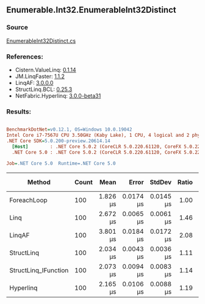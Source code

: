 ﻿## Enumerable.Int32.EnumerableInt32Distinct

### Source
[EnumerableInt32Distinct.cs](../LinqBenchmarks/Enumerable/Int32/EnumerableInt32Distinct.cs)

### References:
- Cistern.ValueLinq: [0.1.14](https://www.nuget.org/packages/Cistern.ValueLinq/0.1.14)
- JM.LinqFaster: [1.1.2](https://www.nuget.org/packages/JM.LinqFaster/1.1.2)
- LinqAF: [3.0.0.0](https://www.nuget.org/packages/LinqAF/3.0.0.0)
- StructLinq.BCL: [0.25.3](https://www.nuget.org/packages/StructLinq.BCL/0.25.3)
- NetFabric.Hyperlinq: [3.0.0-beta31](https://www.nuget.org/packages/NetFabric.Hyperlinq/3.0.0-beta31)

### Results:
``` ini

BenchmarkDotNet=v0.12.1, OS=Windows 10.0.19042
Intel Core i7-7567U CPU 3.50GHz (Kaby Lake), 1 CPU, 4 logical and 2 physical cores
.NET Core SDK=5.0.200-preview.20614.14
  [Host]        : .NET Core 5.0.2 (CoreCLR 5.0.220.61120, CoreFX 5.0.220.61120), X64 RyuJIT
  .NET Core 5.0 : .NET Core 5.0.2 (CoreCLR 5.0.220.61120, CoreFX 5.0.220.61120), X64 RyuJIT

Job=.NET Core 5.0  Runtime=.NET Core 5.0  

```
|               Method | Count |     Mean |     Error |    StdDev | Ratio |  Gen 0 | Gen 1 | Gen 2 | Allocated |
|--------------------- |------ |---------:|----------:|----------:|------:|-------:|------:|------:|----------:|
|          ForeachLoop |   100 | 1.826 μs | 0.0174 μs | 0.0145 μs |  1.00 | 2.8896 |     - |     - |    6048 B |
|                 Linq |   100 | 2.672 μs | 0.0065 μs | 0.0061 μs |  1.46 | 2.0638 |     - |     - |    4320 B |
|               LinqAF |   100 | 3.801 μs | 0.0184 μs | 0.0172 μs |  2.08 | 2.5024 |     - |     - |    5240 B |
|           StructLinq |   100 | 2.034 μs | 0.0043 μs | 0.0036 μs |  1.11 | 0.0305 |     - |     - |      64 B |
| StructLinq_IFunction |   100 | 2.073 μs | 0.0094 μs | 0.0083 μs |  1.14 | 0.0191 |     - |     - |      40 B |
|            Hyperlinq |   100 | 2.165 μs | 0.0106 μs | 0.0088 μs |  1.19 | 0.0191 |     - |     - |      40 B |
